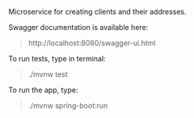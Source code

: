Microservice for creating clients and their addresses.

Swagger documentation is available here:
> http://localhost:8080/swagger-ui.html

To run tests, type in terminal:
> ./mvnw test

To run the app, type:
> ./mvnw spring-boot:run
